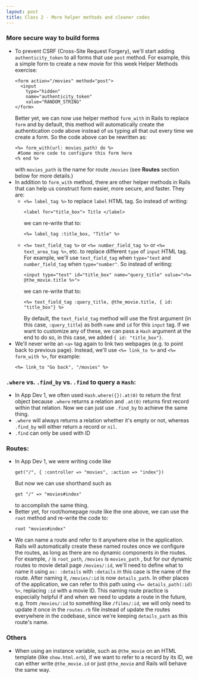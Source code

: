 ```yaml
---
layout: post
title: Class 2 - More helper methods and cleaner codes
---
```


### More secure way to build forms
- To prevent CSRF (Cross-Site Request Forgery), we'll start adding `authenticity_token` to all forms that use `post` method. For example, this a simple form to create a new movie for this week Helper Methods exercise:
  ```
  <form action="/movies" method="post"> 
    <input
      type="hidden" 
      name="authenticity_token" 
      value="RANDOM_STRING"
  </form>
  ```
  Better yet, we can now use helper method `form_with` in Rails to replace `form` and by default, this method will automatically create the authentication code above instead of us typing all that out every time we create a form. So the code above can be rewritten as:
  ```
  <%= form_with(url: movies_path) do %>
   #Some more code to configure this form here
  <% end %>
  ```
  with `movies_path` is the name for route `/movies` (see **Routes** section below for more details.)
- In addition to `form_with` method, there are other helper methods in Rails that can help us construct form easier, more secure, and faster. They are:
  - `<%= label_tag %>` to replace `label` HTML tag. So instead of writing:
    ```
    <label for="title_box"> Title </label>
    ```
    we can re-write that to:
    ```
    <%= label_tag :title_box, "Title" %>
    ```
  - `<%= text_field_tag %>` or `<%= number_field_tag %>` or `<%= text_area_tag %>`, etc. to replace different `type` of `input` HTML tag. For example, we'll use `text_field_tag` when `type="text` and `number_field_tag` when `type="number"`. So instead of writing:
    ```
    <input type="text" id="title_box" name="query_title" value="<%= @the_movie.title %>">
    ```
    we can re-write that to:
    ```
    <%= text_field_tag :query_title, @the_movie.title, { id: "title_box"} %>
    ```
    By default, the `text_field_tag` method will use the first argument (in this case, `:query_title`) as both `name` and `id` for this `input` tag. If we want to customize any of these, we can pass a `Hash` argument at the end to do so, in this case, we added `{ id: "title_box"}`.
- We'll never write an `<a>` tag again to link two webpages (e.g. to point back to previous page). Instead, we'll use `<%= link_to %>` and `<%= form_with %>`, for example:
  ```
  <%= link_to "Go back", "/movies" %>
  ```

### `.where` vs. `.find_by` vs. `.find` to query a `Hash`:
- In App Dev 1, we often used `Hash.where({}).at(0)` to return the first object because `.where` returns a relation and `.at(0)` returns first record within that relation. Now we can just use `.find_by` to achieve the same thing.
- `.where` will always returns a relation whether it's empty or not, whereas `.find_by` will either return a record or `nil`.
- `.find` can only be used with ID

### Routes:
- In App Dev 1, we were writing code like 
  ```
  get("/", { :controller => "movies", :action => "index"})
  ```
  But now we can use shorthand such as 
  ```
  get "/" => "movies#index"
  ```
  to accomplish the same thing. 
- Better yet, for root/homepage route like the one above, we can use the `root` method and re-write the code to:
  ```
  root "movies#index"
  ```
- We can name a route and refer to it anywhere else in the application. Rails will automatically create these named routes once we configure the routes, as long as there are no dynamic components in the routes. For example, `/` is `root_path`, `/movies` is `movies_path` , but for our dynamic routes to movie detail page `/movies/:id`, we'll need to define what to name it using `as: :details` with `:details` in this case is the name of the route. After naming it, `/movies/:id` is now `details_path`. In other places of the application, we can refer to this path using `<%= details_path(:id) %>`, replacing `:id` with a movie ID. This naming route practice is especially helpful if and when we need to update a route in the future, e.g. from `/movies/:id` to something like `/films/:id`, we will only need to update it once in the `routes.rb` file instead of update the routes everywhere in the codebase, since we're keeping `details_path` as this route's name. 

### Others
- When using an instance variable, such as `@the_movie` on an HTML template (like `show.html.erb`), if we want to refer to a record by its ID, we can either write `@the_movie.id` or just `@the_movie` and Rails will behave the same way.
